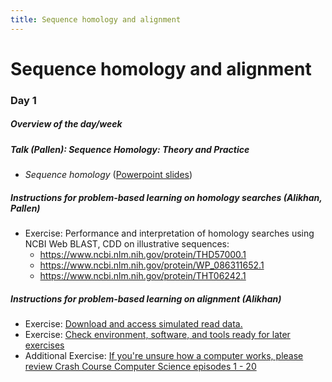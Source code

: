 ```yaml
---
title: Sequence homology and alignment
---
```


# Sequence homology and alignment

### Day 1

##### Overview of the day/week 

##### Talk (Pallen):  *Sequence Homology: Theory and Practice*

  -  _Sequence homology_ ([Powerpoint slides](https://github.com/mmbdtp/mmbdtp.github.io/raw/gh-pages/modules/sequence-analysis/_posts/Sequence%20homology_2023.pptx))

##### Instructions for problem-based learning on homology searches (Alikhan, Pallen)

- Exercise: Performance and interpretation of homology searches using NCBI Web BLAST, CDD on illustrative sequences:
  - <https://www.ncbi.nlm.nih.gov/protein/THD57000.1>
  - <https://www.ncbi.nlm.nih.gov/protein/WP_086311652.1> 
  - <https://www.ncbi.nlm.nih.gov/protein/THT06242.1> 


##### Instructions for problem-based learning on alignment (Alikhan)

- Exercise: [Download and access simulated read data.](/seq-analysis/download-simulated-data)
- Exercise: [Check environment, software, and tools ready for later exercises](/seq-analysis/installing)
- Additional Exercise: [If you're unsure how a computer works, please review Crash Course Computer Science episodes 1 - 20](https://www.youtube.com/watch?v=O5nskjZ_GoI&list=PL8dPuuaLjXtNlUrzyH5r6jN9ulIgZBpdo&index=2)

